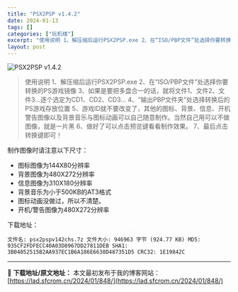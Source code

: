 ```yaml
---
title: "PSX2PSP v1.4.2"
date: 2024-01-13
tags: []
categories: ["玩机楼"]
excerpt: "使用说明 1、解压缩后运行PSX2PSP.exe 2、在“ISO/PBP文件”处选择你要转换的PS游戏镜像 3、如果是要把多盘合一的话，就将文件1、文件2、文件3...逐个选定为CD1、CD2、CD3... 4、“输出PBP文件夹”处选择转换后的PS游戏存放位置 5、游戏ID就不要改变了，其他的图标&hellip;"
layout: post
---
```


<img title="PSX2PSP v1.4.2" src="https://lad.sfcrom.cn/wp-content/uploads/2024/01/20240112_65a165fc43d0c.png" alt="PSX2PSP v1.4.2" />
<blockquote>使用说明
1、解压缩后运行PSX2PSP.exe
2、在“ISO/PBP文件”处选择你要转换的PS游戏镜像
3、如果是要把多盘合一的话，就将文件1、文件2、文件3...逐个选定为CD1、CD2、CD3...
4、“输出PBP文件夹”处选择转换后的PS游戏存放位置
5、游戏ID就不要改变了，其他的图标、背景、信息、开机警告图像以及背景音乐与图标动画可以自己随意制作。当然自己用可以不做图像，就是一片黑
6、做好了可以点击预览键看看制作效果。
7、最后点击转换键即可！</blockquote>
制作图像时请注意以下尺寸：
<ul>
 	<li>图标图像为144X80分辨率</li>
 	<li>背景图像为480X272分辨率</li>
 	<li>信息图像为310X180分辨率</li>
 	<li>背景音乐为小于500KB的AT3格式</li>
 	<li>图标动画没做过，所以不清楚。</li>
 	<li>开机/警告图像为480X272分辨率</li>
</ul>
下载地址：<span style="color: #ffffff;">https://juse.lanzoui.com/ilFiks35rtc</span>
<pre><code>文件名: psx2pspv142chs.7z 文件大小: 946963 字节 (924.77 KB) MD5: 935CF2FDFECC40A03D8967DD27811DEB SHA1: 3B04052515B2AA937EC1B6A186E6638D487351D5 CRC32: 1E19842C</code></pre>

---
📖 **下载地址/原文地址：** 本文最初发布于我的博客网站：[https://lad.sfcrom.cn/2024/01/848/](https://lad.sfcrom.cn/2024/01/848/)
